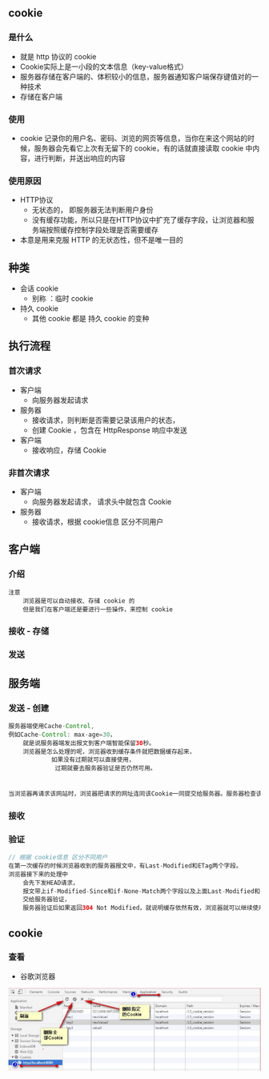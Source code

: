 ## cookie

### 是什么

*   就是 http 协议的 cookie
*   Cookie实际上是一小段的文本信息（key-value格式）
*   服务器存储在客户端的、体积较小的信息，服务器通知客户端保存键值对的一种技术
*   存储在客户端

### 使用

*   cookie 记录你的用户名、密码、浏览的网页等信息，当你在来这个网站的时候，服务器会先看它上次有无留下的 cookie，有的话就直接读取 cookie 中内容，进行判断，并送出响应的内容

### 使用原因

*   HTTP协议
    *   无状态的， 即服务器无法判断用户身份
    *   没有缓存功能，所以只是在HTTP协议中扩充了缓存字段，让浏览器和服务端按照缓存控制字段处理是否需要缓存
*   本意是用来克服 HTTP 的无状态性，但不是唯一目的

## 种类

* 会话 cookie
    * 别称 ：临时 cookie
* 持久 cookie
    * 其他 cookie 都是 持久 cookie 的变种

## 执行流程

### 首次请求

* 客户端
    * 向服务器发起请求
* 服务器
    * 接收请求，则判断是否需要记录该用户的状态，
    * 创建 Cookie ，包含在 HttpResponse 响应中发送
* 客户端
    * 接收响应，存储 Cookie

### 非首次请求

* 客户端
    * 向服务器发起请求， 请求头中就包含 Cookie 
* 服务器
    * 接收请求，根据 cookie信息 区分不同用户



## 客户端

### 介绍

```java
注意
    浏览器是可以自动接收、存储 cookie 的
    但是我们在客户端还是要进行一些操作，来控制 cookie
```



### 接收 - 存储

### 发送

## 服务端

### 发送  - 创建 

```java
服务器端使用Cache-Control, 
例如Cache-Control: max-age=30，
	就是说服务器端发出报文到客户端智能保留30秒。
    浏览器是怎么处理的呢，浏览器收到缓存条件就把数据缓存起来，
    		如果没有过期就可以直接使用，
             过期就要去服务器验证是否仍然可用。
             

当浏览器再请求该网站时，浏览器把请求的网址连同该Cookie一同提交给服务器。服务器检查该Cookie，以此来辨认用户状态。             
```



### 接收

### 验证

```java
// 根据 cookie信息 区分不同用户
在第一次缓存的时候浏览器收到的服务器报文中，有Last-Modified和ETag两个字段。
浏览器接下来的处理中
	会先下发HEAD请求，
    报文带上if-Modified-Since和if-None-Match两个字段以及上面Last-Modified和ETag两个字段, 
    交给服务器验证，	
	服务器验证后如果返回304 Not Modified，就说明缓存依然有效，浏览器就可以继续使用缓存
```





## cookie 

### 查看

* 谷歌浏览器

![image-20210307141404102](image-20210307141404102.png)





































































